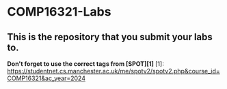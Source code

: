 # COMP16321-Labs

## This is the repository that you submit your labs to.

**Don't forget to use the correct tags from [SPOT][1]**
[1]: https://studentnet.cs.manchester.ac.uk/me/spotv2/spotv2.php&course_id=COMP16321&ac_year=2024